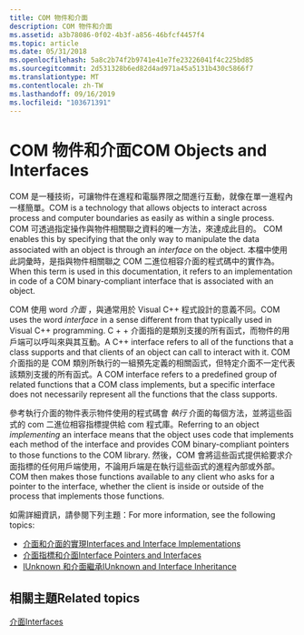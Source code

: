 ```yaml
---
title: COM 物件和介面
description: COM 物件和介面
ms.assetid: a3b78086-0f02-4b3f-a856-46bfcf4457f4
ms.topic: article
ms.date: 05/31/2018
ms.openlocfilehash: 5a8c2b74f2b9741e41e7fe23226041f4c225bd85
ms.sourcegitcommit: 2d531328b6ed82d4ad971a45a5131b430c5866f7
ms.translationtype: MT
ms.contentlocale: zh-TW
ms.lasthandoff: 09/16/2019
ms.locfileid: "103671391"
---
```

# <a name="com-objects-and-interfaces"></a><span data-ttu-id="04333-103">COM 物件和介面</span><span class="sxs-lookup"><span data-stu-id="04333-103">COM Objects and Interfaces</span></span>

<span data-ttu-id="04333-104">COM 是一種技術，可讓物件在進程和電腦界限之間進行互動，就像在單一進程內一樣簡單。</span><span class="sxs-lookup"><span data-stu-id="04333-104">COM is a technology that allows objects to interact across process and computer boundaries as easily as within a single process.</span></span> <span data-ttu-id="04333-105">COM 可透過指定操作與物件相關聯之資料的唯一方法，來達成此目的。 </span><span class="sxs-lookup"><span data-stu-id="04333-105">COM enables this by specifying that the only way to manipulate the data associated with an object is through an *interface* on the object.</span></span> <span data-ttu-id="04333-106">本檔中使用此詞彙時，是指與物件相關聯之 COM 二進位相容介面的程式碼中的實作為。</span><span class="sxs-lookup"><span data-stu-id="04333-106">When this term is used in this documentation, it refers to an implementation in code of a COM binary-compliant interface that is associated with an object.</span></span>

<span data-ttu-id="04333-107">COM 使用 word *介面* ，與通常用於 Visual C++ 程式設計的意義不同。</span><span class="sxs-lookup"><span data-stu-id="04333-107">COM uses the word *interface* in a sense different from that typically used in Visual C++ programming.</span></span> <span data-ttu-id="04333-108">C + + 介面指的是類別支援的所有函式，而物件的用戶端可以呼叫來與其互動。</span><span class="sxs-lookup"><span data-stu-id="04333-108">A C++ interface refers to all of the functions that a class supports and that clients of an object can call to interact with it.</span></span> <span data-ttu-id="04333-109">COM 介面指的是 COM 類別所執行的一組預先定義的相關函式，但特定介面不一定代表該類別支援的所有函式。</span><span class="sxs-lookup"><span data-stu-id="04333-109">A COM interface refers to a predefined group of related functions that a COM class implements, but a specific interface does not necessarily represent all the functions that the class supports.</span></span>

<span data-ttu-id="04333-110">參考執行介面的物件表示物件使用的程式碼會 *執行* 介面的每個方法，並將這些函式的 com 二進位相容指標提供給 com 程式庫。</span><span class="sxs-lookup"><span data-stu-id="04333-110">Referring to an object *implementing* an interface means that the object uses code that implements each method of the interface and provides COM binary-compliant pointers to those functions to the COM library.</span></span> <span data-ttu-id="04333-111">然後，COM 會將這些函式提供給要求介面指標的任何用戶端使用，不論用戶端是在執行這些函式的進程內部或外部。</span><span class="sxs-lookup"><span data-stu-id="04333-111">COM then makes those functions available to any client who asks for a pointer to the interface, whether the client is inside or outside of the process that implements those functions.</span></span>

<span data-ttu-id="04333-112">如需詳細資訊，請參閱下列主題：</span><span class="sxs-lookup"><span data-stu-id="04333-112">For more information, see the following topics:</span></span>

-   [<span data-ttu-id="04333-113">介面和介面的實現</span><span class="sxs-lookup"><span data-stu-id="04333-113">Interfaces and Interface Implementations</span></span>](interfaces-and-interface-implementations.md)
-   [<span data-ttu-id="04333-114">介面指標和介面</span><span class="sxs-lookup"><span data-stu-id="04333-114">Interface Pointers and Interfaces</span></span>](interface-pointers-and-interfaces.md)
-   [<span data-ttu-id="04333-115">IUnknown 和介面繼承</span><span class="sxs-lookup"><span data-stu-id="04333-115">IUnknown and Interface Inheritance</span></span>](iunknown-and-interface-inheritance.md)

## <a name="related-topics"></a><span data-ttu-id="04333-116">相關主題</span><span class="sxs-lookup"><span data-stu-id="04333-116">Related topics</span></span>

<dl> <dt>

[<span data-ttu-id="04333-117">介面</span><span class="sxs-lookup"><span data-stu-id="04333-117">Interfaces</span></span>](interfaces.md)
</dt> </dl>

 

 




